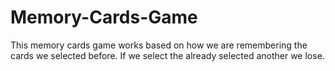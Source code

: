 # Memory-Cards-Game
This memory cards game works based on  how we are remembering the cards we selected before. If we select the already selected another we lose.  
